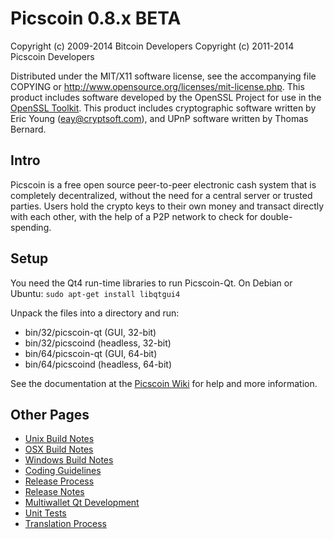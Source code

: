 Picscoin 0.8.x BETA
====================

Copyright (c) 2009-2014 Bitcoin Developers
Copyright (c) 2011-2014 Picscoin Developers

Distributed under the MIT/X11 software license, see the accompanying
file COPYING or http://www.opensource.org/licenses/mit-license.php.
This product includes software developed by the OpenSSL Project for use in the [OpenSSL Toolkit](http://www.openssl.org/). This product includes
cryptographic software written by Eric Young ([eay@cryptsoft.com](mailto:eay@cryptsoft.com)), and UPnP software written by Thomas Bernard.


Intro
---------------------
Picscoin is a free open source peer-to-peer electronic cash system that is
completely decentralized, without the need for a central server or trusted
parties.  Users hold the crypto keys to their own money and transact directly
with each other, with the help of a P2P network to check for double-spending.


Setup
---------------------
You need the Qt4 run-time libraries to run Picscoin-Qt. On Debian or Ubuntu:
	`sudo apt-get install libqtgui4`

Unpack the files into a directory and run:

- bin/32/picscoin-qt (GUI, 32-bit)
- bin/32/picscoind (headless, 32-bit)
- bin/64/picscoin-qt (GUI, 64-bit)
- bin/64/picscoind (headless, 64-bit)

See the documentation at the [Picscoin Wiki](http://picscoin.info)
for help and more information.


Other Pages
---------------------
- [Unix Build Notes](build-unix.md)
- [OSX Build Notes](build-osx.md)
- [Windows Build Notes](build-msw.md)
- [Coding Guidelines](coding.md)
- [Release Process](release-process.md)
- [Release Notes](release-notes.md)
- [Multiwallet Qt Development](multiwallet-qt.md)
- [Unit Tests](unit-tests.md)
- [Translation Process](translation_process.md)
